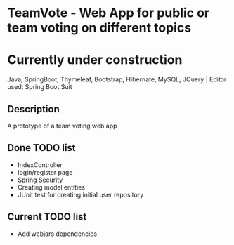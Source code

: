 # TeamVote - Web App for public or team voting on different topics
# Currently under construction
Java, SpringBoot, Thymeleaf, Bootstrap, Hibernate, MySQL, JQuery | Editor used: Spring Boot Suit

## Description
A prototype of a team voting web app

## Done TODO list
* IndexController
* login/register page
* Spring Security
* Creating model entities
* JUnit test for creating initial user repository

## Current TODO list
* Add webjars dependencies




